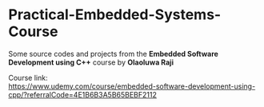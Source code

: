 # Practical-Embedded-Systems-Course  

Some source codes and projects from the **Embedded Software Development using C++** course by **Olaoluwa Raji**   

Course link:  
https://www.udemy.com/course/embedded-software-development-using-cpp/?referralCode=4E1B6B3A5B65BEBF2112  

